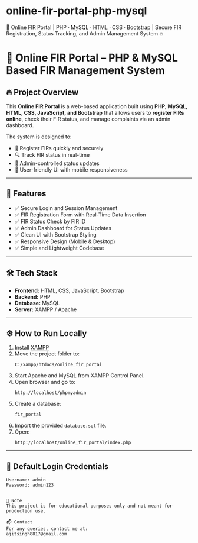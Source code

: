 # online-fir-portal-php-mysql
🚨 Online FIR Portal | PHP · MySQL · HTML · CSS · Bootstrap | Secure FIR Registration, Status Tracking, and Admin Management System 🔥
# 🚨 Online FIR Portal – PHP & MySQL Based FIR Management System


## 🔥 Project Overview
This **Online FIR Portal** is a web-based application built using **PHP, MySQL, HTML, CSS, JavaScript, and Bootstrap** that allows users to **register FIRs online**, check their FIR status, and manage complaints via an admin dashboard.

The system is designed to:
- 📝 Register FIRs quickly and securely  
- 🔍 Track FIR status in real-time  
- 🔐 Admin-controlled status updates  
- 🎯 User-friendly UI with mobile responsiveness  

---

## 🚀 Features
- ✅ Secure Login and Session Management
- ✅ FIR Registration Form with Real-Time Data Insertion
- ✅ FIR Status Check by FIR ID
- ✅ Admin Dashboard for Status Updates
- ✅ Clean UI with Bootstrap Styling
- ✅ Responsive Design (Mobile & Desktop)
- ✅ Simple and Lightweight Codebase

---

## 🛠️ Tech Stack
- **Frontend:** HTML, CSS, JavaScript, Bootstrap
- **Backend:** PHP
- **Database:** MySQL
- **Server:** XAMPP / Apache

---

## ⚙️ How to Run Locally
1. Install [XAMPP](https://www.apachefriends.org/index.html)
2. Move the project folder to:
    ```
    C:/xampp/htdocs/online_fir_portal
    ```
3. Start Apache and MySQL from XAMPP Control Panel.
4. Open browser and go to:
    ```
    http://localhost/phpmyadmin
    ```
5. Create a database:
    ```
    fir_portal
    ```
6. Import the provided `database.sql` file.
7. Open:
    ```
    http://localhost/online_fir_portal/index.php
    ```

---

## 🔑 Default Login Credentials
```text
Username: admin
Password: admin123


📢 Note
This project is for educational purposes only and not meant for production use.

📬 Contact
For any queries, contact me at:
ajitsingh8817@gmail.com

